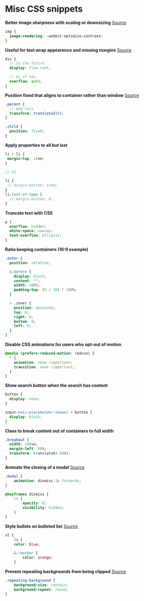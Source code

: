 # Misc CSS snippets

**Better image sharpness with scaling or downsizing** [Source](https://medium.freecodecamp.org/-898b38a6c0e1)

```scss
img {
  image-rendering: -webkit-optimize-contrast;
}
```

**Useful for text wrap appearence and missing margins** [Source](https://www.smashingmagazine.com/2017/12/understanding-css-layout-block-formatting-context/)

```scss
div {
  // In the future
  display: flow-root;

  // As of now
  overflow: auto;
}
```

**Position fixed that aligns to container rather than window** [Source](https://medium.com/@peedutuisk/lesser-known-css-quirks-oddities-and-advanced-tips-css-is-awesome-8ee3d16295bb)

```scss
.parent {
  // Add this
  transform: translateZ(0);
}

.child {
  position: fixed;
}
```

**Apply properties to all but last**

```scss
li + li {
 margin-top: 1rem;
}

// VS

li {
 // margin-bottom: 1rem;
}
li:last-of-type {
  // margin-bottom: 0;
}
```

**Truncate text with CSS**

```scss
p {
  overflow: hidden;
  white-space: nowrap;
  text-overflow: ellipsis;
}
```

**Ratio keeping containers (16:9 example)**

```scss
.outer {
  position: relative;

  &:before {
    display: block;
    content: "";
    width: 100%;
    padding-top: (9 / 16) * 100%;
  }

  > .inner {
    position: absolute;
    top: 0;
    right: 0;
    bottom: 0;
    left: 0;
  }
}
```

**Disable CSS animations for users who opt-out of motion**

```scss
@media (prefers-reduced-motion: reduce) {
  * {
    animation: none !important;
    transition: none !important;
  }
}
```

**Show search button when the search has content**

```scss
button {
  display: none;
}

input:not(:placeholder-shown) + button {
  display: block;
}
```

**Class to break content out of containers to full width**

```scss
.breakout {
  width: 100vw;
  margin-left: 50%;
  transform: translateX(-50%);
}
```

**Animate the closing of a modal** [Source](https://codepen.io/lonekorean/pen/vYLNdBY)

```scss
.modal {
    animation: dismiss 1s forwards;
}

@keyframes dismiss {
    to {
        opacity: 0;
        visibility: hidden;
    }
}
```

**Style bullets on bulleted list** [Source](https://www.ishadeed.com/article/uncommon-css/)

```scss
ul {
    li {
    color: blue;

    &::marker {
        color: orange;
    }
```

**Prevent repeating backgrounds from being clipped** [Source](https://www.ishadeed.com/article/uncommon-css/)

```scss
.repeating-background {
    background-size: contain;
    background-repeat: round;
}
```
